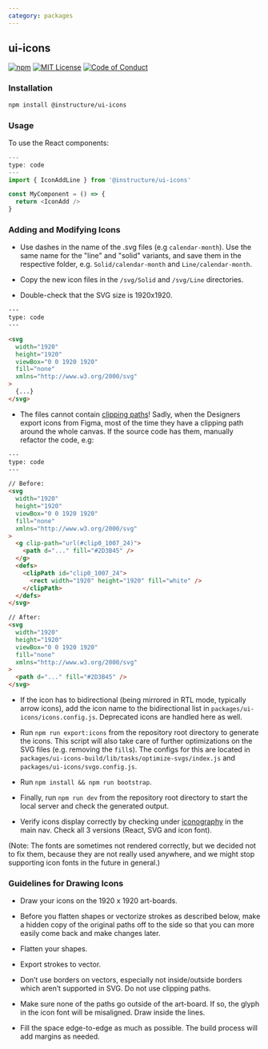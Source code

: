 ```yaml
---
category: packages
---
```


## ui-icons

[![npm][npm]][npm-url]
[![MIT License][license-badge]][license]
[![Code of Conduct][coc-badge]][coc]

### Installation

```sh
npm install @instructure/ui-icons
```

### Usage

To use the React components:

```js
---
type: code
---
import { IconAddLine } from '@instructure/ui-icons'

const MyComponent = () => {
  return <IconAdd />
}
```

### Adding and Modifying Icons

- Use dashes in the name of the .svg files (e.g `calendar-month`).
  Use the same name for the "line" and "solid" variants, and save them in the respective folder, e.g. `Solid/calendar-month` and `Line/calendar-month`.

- Copy the new icon files in the `/svg/Solid` and `/svg/Line` directories.

- Double-check that the SVG size is 1920x1920.

```html
---
type: code
---

<svg
  width="1920"
  height="1920"
  viewBox="0 0 1920 1920"
  fill="none"
  xmlns="http://www.w3.org/2000/svg"
>
  {...}
</svg>
```

- The files cannot contain [clipping paths](https://developer.mozilla.org/en-US/docs/Web/SVG/Element/clipPath)! Sadly, when the Designers export icons from Figma, most of the time they have a clipping path around the whole canvas. If the source code has them, manually refactor the code, e.g:

```html
---
type: code
---

// Before:
<svg
  width="1920"
  height="1920"
  viewBox="0 0 1920 1920"
  fill="none"
  xmlns="http://www.w3.org/2000/svg"
>
  <g clip-path="url(#clip0_1007_24)">
    <path d="..." fill="#2D3B45" />
  </g>
  <defs>
    <clipPath id="clip0_1007_24">
      <rect width="1920" height="1920" fill="white" />
    </clipPath>
  </defs>
</svg>

// After:
<svg
  width="1920"
  height="1920"
  viewBox="0 0 1920 1920"
  fill="none"
  xmlns="http://www.w3.org/2000/svg"
>
  <path d="..." fill="#2D3B45" />
</svg>
```

- If the icon has to bidirectional (being mirrored in RTL mode, typically arrow icons), add the icon name to the bidirectional list in `packages/ui-icons/icons.config.js`. Deprecated icons are handled here as well.

- Run `npm run export:icons` from the repository root directory to generate the icons. This script will also take care of further optimizations on the SVG files (e.g. removing the `fill`s). The configs for this are located in `packages/ui-icons-build/lib/tasks/optimize-svgs/index.js` and `packages/ui-icons/svgo.config.js`.

- Run `npm install && npm run bootstrap`.

- Finally, run `npm run dev` from the repository root directory to start the local server and check the generated output.

- Verify icons display correctly by checking under [iconography](/#iconography) in the main nav. Check all 3 versions (React, SVG and icon font).

(Note: The fonts are sometimes not rendered correctly, but we decided not to fix them, because they are not really used anywhere, and we might stop supporting icon fonts in the future in general.)

### Guidelines for Drawing Icons

- Draw your icons on the 1920 x 1920 art-boards.

- Before you flatten shapes or vectorize strokes as described below, make a hidden copy of the original paths off
  to the side so that you can more easily come back and make changes later.

- Flatten your shapes.

- Export strokes to vector.

- Don’t use borders on vectors, especially not inside/outside borders which aren’t supported in SVG. Do not use clipping paths.

- Make sure none of the paths go outside of the art-board. If so, the glyph in the icon font will be misaligned.
  Draw inside the lines.

- Fill the space edge-to-edge as much as possible. The build process will add margins as needed.

[npm]: https://img.shields.io/npm/v/@instructure/ui-icons.svg
[npm-url]: https://npmjs.com/package/@instructure/ui-icons
[license-badge]: https://img.shields.io/npm/l/instructure-ui.svg?style=flat-square
[license]: https://github.com/instructure/instructure-ui/blob/master/LICENSE
[coc-badge]: https://img.shields.io/badge/code%20of-conduct-ff69b4.svg?style=flat-square
[coc]: https://github.com/instructure/instructure-ui/blob/master/CODE_OF_CONDUCT.md
